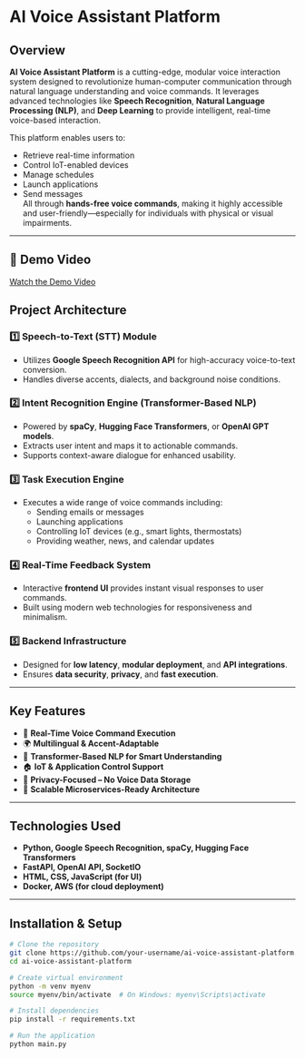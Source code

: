 # AI Voice Assistant Platform

## Overview
**AI Voice Assistant Platform** is a cutting-edge, modular voice interaction system designed to revolutionize human-computer communication through natural language understanding and voice commands. It leverages advanced technologies like **Speech Recognition**, **Natural Language Processing (NLP)**, and **Deep Learning** to provide intelligent, real-time voice-based interaction.

This platform enables users to:
- Retrieve real-time information  
- Control IoT-enabled devices  
- Manage schedules  
- Launch applications  
- Send messages  
All through **hands-free voice commands**, making it highly accessible and user-friendly—especially for individuals with physical or visual impairments.

---

## 🎥 Demo Video  
[Watch the Demo Video]([https://www.youtube.com/watch?v=YOUR_VIDEO_ID](https://drive.google.com/file/d/1ux-S27-prAzwghlKQSyd3iKMxgbhmYWZ/view?usp=drive_link))


## Project Architecture

### 1️⃣ Speech-to-Text (STT) Module
- Utilizes **Google Speech Recognition API** for high-accuracy voice-to-text conversion.
- Handles diverse accents, dialects, and background noise conditions.

### 2️⃣ Intent Recognition Engine (Transformer-Based NLP)
- Powered by **spaCy**, **Hugging Face Transformers**, or **OpenAI GPT models**.
- Extracts user intent and maps it to actionable commands.
- Supports context-aware dialogue for enhanced usability.

### 3️⃣ Task Execution Engine
- Executes a wide range of voice commands including:
  - Sending emails or messages
  - Launching applications
  - Controlling IoT devices (e.g., smart lights, thermostats)
  - Providing weather, news, and calendar updates

### 4️⃣ Real-Time Feedback System
- Interactive **frontend UI** provides instant visual responses to user commands.
- Built using modern web technologies for responsiveness and minimalism.

### 5️⃣ Backend Infrastructure
- Designed for **low latency**, **modular deployment**, and **API integrations**.
- Ensures **data security**, **privacy**, and **fast execution**.

---

## Key Features

- 🎤 **Real-Time Voice Command Execution**
- 🌍 **Multilingual & Accent-Adaptable**
- 🧠 **Transformer-Based NLP for Smart Understanding**
- 🏠 **IoT & Application Control Support**
- 🔐 **Privacy-Focused – No Voice Data Storage**
- 📶 **Scalable Microservices-Ready Architecture**

---

## Technologies Used
- **Python, Google Speech Recognition, spaCy, Hugging Face Transformers**
- **FastAPI, OpenAI API, SocketIO**
- **HTML, CSS, JavaScript (for UI)**
- **Docker, AWS (for cloud deployment)**

---

## Installation & Setup

```bash
# Clone the repository
git clone https://github.com/your-username/ai-voice-assistant-platform.git
cd ai-voice-assistant-platform

# Create virtual environment
python -m venv myenv
source myenv/bin/activate  # On Windows: myenv\Scripts\activate

# Install dependencies
pip install -r requirements.txt

# Run the application
python main.py
